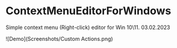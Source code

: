 # ContextMenuEditorForWindows
Simple context menu (Right-click) editor for Win 10\11. 03.02.2023

![Demo](Screenshots/Custom Actions.png)
